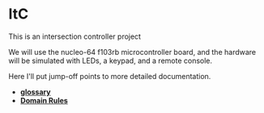 # ItC
This is an intersection controller project

We will use the nucleo-64 f103rb microcontroller board, and the
hardware will be simulated with LEDs, a keypad, and a remote console.

Here I'll put jump-off points to more detailed documentation.

- [**glossary**](docs/glossary.md)
- [**Domain Rules**](docs/domain-rules.md)
